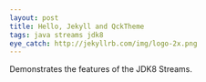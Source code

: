 ```yaml
---
layout: post
title: Hello, Jekyll and QckTheme
tags: java streams jdk8
eye_catch: http://jekyllrb.com/img/logo-2x.png
---
```


Demonstrates the features of the JDK8 Streams.